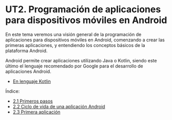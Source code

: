 # **UT2. Programación de aplicaciones para dispositivos móviles en Android**

En este tema veremos una visión general de la programación de aplicaciones para dispositivos móviles en Android, comenzando a crear las primeras aplicaciones, y entendiendo los conceptos básicos de la plataforma Android.

Android permite crear aplicaciones utilizando Java o Kotlin, siendo este último el lenguaje recomendado por Google para el desarrollo de aplicaciones Android.

- [En lenguaje Kotlin](../00-android/00-kotlin/index.md)

Índice:


- [2.1 Primeros pasos](./2.1-primeros-pasos.md)
- [2.2 Ciclo de vida de una aplicación Android](./2.2-ciclo-vida-app.md)
- [2.3 Primera aplicación](./2.3-primera-app.md)

